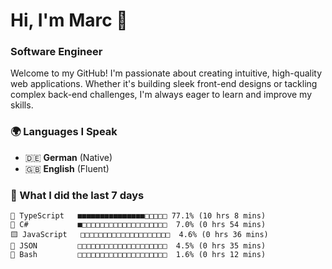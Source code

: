# Hi, I'm Marc 👋 
### Software Engineer

Welcome to my GitHub! I'm passionate about creating intuitive, high-quality web applications. Whether it's building sleek front-end designs or tackling complex back-end challenges, I'm always eager to learn and improve my skills.  

### 🌍 Languages I Speak  
- 🇩🇪 **German** (Native)  
- 🇬🇧 **English** (Fluent)

### 🤯 What I did the last 7 days

```
🔷 TypeScript   ■■■■■■■■■■■■■■■□□□□□ 77.1% (10 hrs 8 mins)
🔷 C#           ■□□□□□□□□□□□□□□□□□□□  7.0% (0 hrs 54 mins)
🟨 JavaScript   □□□□□□□□□□□□□□□□□□□□  4.6% (0 hrs 36 mins)
📄 JSON         □□□□□□□□□□□□□□□□□□□□  4.5% (0 hrs 35 mins)
📄 Bash         □□□□□□□□□□□□□□□□□□□□  1.6% (0 hrs 12 mins)
```